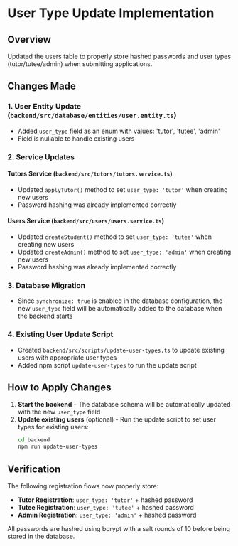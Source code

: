 # User Type Update Implementation

## Overview
Updated the users table to properly store hashed passwords and user types (tutor/tutee/admin) when submitting applications.

## Changes Made

### 1. User Entity Update (`backend/src/database/entities/user.entity.ts`)
- Added `user_type` field as an enum with values: 'tutor', 'tutee', 'admin'
- Field is nullable to handle existing users

### 2. Service Updates

#### Tutors Service (`backend/src/tutors/tutors.service.ts`)
- Updated `applyTutor()` method to set `user_type: 'tutor'` when creating new users
- Password hashing was already implemented correctly

#### Users Service (`backend/src/users/users.service.ts`)
- Updated `createStudent()` method to set `user_type: 'tutee'` when creating new users
- Updated `createAdmin()` method to set `user_type: 'admin'` when creating new users
- Password hashing was already implemented correctly

### 3. Database Migration
- Since `synchronize: true` is enabled in the database configuration, the new `user_type` field will be automatically added to the database when the backend starts

### 4. Existing User Update Script
- Created `backend/src/scripts/update-user-types.ts` to update existing users with appropriate user types
- Added npm script `update-user-types` to run the update script

## How to Apply Changes

1. **Start the backend** - The database schema will be automatically updated with the new `user_type` field
2. **Update existing users** (optional) - Run the update script to set user types for existing users:
   ```bash
   cd backend
   npm run update-user-types
   ```

## Verification

The following registration flows now properly store:
- **Tutor Registration**: `user_type: 'tutor'` + hashed password
- **Tutee Registration**: `user_type: 'tutee'` + hashed password  
- **Admin Registration**: `user_type: 'admin'` + hashed password

All passwords are hashed using bcrypt with a salt rounds of 10 before being stored in the database.
